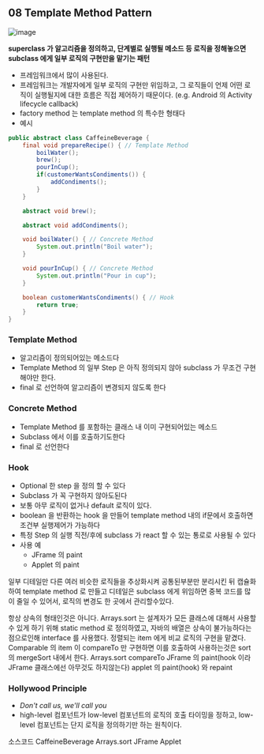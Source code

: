 ## 08 Template Method Pattern

![image](https://user-images.githubusercontent.com/7943694/75777402-465b7600-5d99-11ea-8ef7-406e62dc1e77.png)

**superclass 가 알고리즘을 정의하고, 단계별로 실행될 메소드 등 로직을 정해놓으면 subclass 에게 일부 로직의 구현만을 맡기는 패턴**
* 프레임워크에서 많이 사용된다. 
* 프레임워크는 개발자에게 일부 로직의 구현만 위임하고, 그 로직들이 언제 어떤 로직이 실행될지에 대한 흐름은 직접 제어하기 때문이다. (e.g. Android 의 Activity lifecycle callback)
* factory method 는 template method 의 특수한 형태다
* 예시
```java
public abstract class CaffeineBeverage {
    final void prepareRecipe() { // Template Method
        boilWater();
        brew();
        pourInCup();
        if(customerWantsCondiments()) {
            addCondiments();
        }
    }

    abstract void brew();

    abstract void addCondiments();

    void boilWater() { // Concrete Method
        System.out.println("Boil water");
    }

    void pourInCup() { // Concrete Method
        System.out.println("Pour in cup");
    }

    boolean customerWantsCondiments() { // Hook
        return true;
    }
}

```

### Template Method
* 알고리즘이 정의되어있는 메소드다
* Template Method 의 일부 Step 은 아직 정의되지 않아 subclass 가 무조건 구현해야만 한다.
* final 로 선언하여 알고리즘이 변경되지 않도록 한다

### Concrete Method
* Template Method 를 포함하는 클래스 내 이미 구현되어있는 메소드
* Subclass 에서 이를 호출하기도한다
* final 로 선언한다

### Hook
* Optional 한 step 을 정의 할 수 있다
* Subclass 가 꼭 구현하지 않아도된다
* 보통 아무 로직이 없거나 default 로직이 있다.
* boolean 을 반환하는 hook 을 만들어 template method 내의 if문에서 호출하면 조건부 실행제어가 가능하다
* 특정 Step 의 실행 직전/후에 subclass 가 react 할 수 있는 통로로 사용될 수 있다
* 사용 예
    - JFrame 의 paint
    - Applet 의 paint

일부 디테일만 다른 여러 비슷한 로직들을 추상화시켜 공통된부분만 분리시킨 뒤 캡슐화하여 template method 로 만들고 디테일은 subclass 에게 위임하면 중복 코드를 많이 줄일 수 있어서, 로직의 변경도 한 곳에서 관리할수있다.

항상 상속의 형태인것은 아니다. Arrays.sort 는 설계자가 모든 클래스에 대해서 사용할 수 있게 하기 위해 static method 로 정의하였고, 자바의 배열은 상속이 불가능하다는 점으로인해 interface 를 사용했다. 정렬되는 item 에게 비교 로직의 구현을 맡겼다. Comparable 의 item 이 compareTo 만 구현하면 이를 호출하여 사용하는것은 sort 의 mergeSort 내에서 한다. 
Arrays.sort compareTo
JFrame 의 paint(hook 이라 JFrame 클래스에선 아무것도 하지않는다)
applet 의 paint(hook) 와 repaint

### Hollywood Principle
* *Don't call us, we'll call you*
* high-level 컴포넌트가 low-level 컴포넌트의 로직의 호출 타이밍을 정하고, low-level 컴포넌트는 단지 로직을 정의하기만 하는 원칙이다.


소스코드
CaffeineBeverage
Arrays.sort
JFrame
Applet
